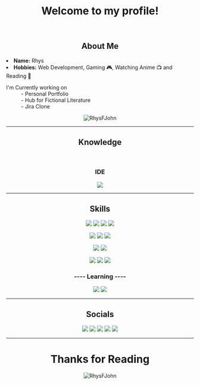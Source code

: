 <!DOCTYPE html>
<body>
  <h1 align="center"><b> Welcome to my profile!</b></h1>
  <br>
  <div align="left">
    <h2 align="center">About Me</h2>
    <li><b>Name:</b> Rhys</li>
    <li><b>Hobbies:</b> Web Development, Gaming 🎮, Watching Anime 📺 and Reading 📖</li> 
  </div>
  <div>
    <div align="left">
      <dl>
      <dt>I'm Currently working on</dt>
        <dd>- Personal Portfolio</dd>
        <dd>- Hub for Fictional Literature</dd>
        <dd>- Jira Clone</dd>
      </dl>
    </div>
  </div>
  <div align="center">
    <img style="max-width: 44%;" src="https://github-readme-stats.vercel.app/api/top-langs?username=RhysFJohn&show_icons=true&locale=en&layout=compact&theme=onedark" alt="RhysFJohn" />
  </div>
  <hr>
  <div>
    <h2 align="center">Knowledge</h2>
  </div>
  <br>
  
  <div>
    <h3 align="center">IDE</h3>
    <p align="center"><img src="https://img.shields.io/badge/Visual%20Studio%20Code-0078d7.svg?style=for-the-badge&logo=visual-studio-code&logoColor=white"></p>
    <hr>
    <h2 align="center">Skills</h2>
    <p align="center">
      <img src="https://img.shields.io/badge/html5-%23E34F26.svg?style=for-the-badge&logo=html5&logoColor=white"></img>
      <img src="https://img.shields.io/badge/css3-%231572B6.svg?style=for-the-badge&logo=css3&logoColor=white"></img>
      <img src="https://img.shields.io/badge/javascript-%23323330.svg?style=for-the-badge&logo=javascript&logoColor=%23F7DF1E"></img>
      <img src="https://img.shields.io/badge/Sass-CC6699?style=for-the-badge&logo=sass&logoColor=white"></img>
    </p>
    <p align="center">
      <img src="https://img.shields.io/badge/React-20232A?style=for-the-badge&logo=react&logoColor=61DAFB"></img>
      <img src="https://img.shields.io/badge/Bootstrap-563D7C?style=for-the-badge&logo=bootstrap&logoColor=white"></img>
      <img src="https://img.shields.io/badge/Heroku-430098?style=for-the-badge&logo=heroku&logoColor=white"></img>
    </p>
    <p align="center">
      <img src="https://img.shields.io/badge/Express.js-404D59?style=for-the-badge"/>
      <img src="https://img.shields.io/badge/Node.js-43853D?style=for-the-badge&logo=node.js&logoColor=white"/>
    </p>
    <p align="center">
      <img src="https://img.shields.io/badge/adobe%20photoshop-%2331A8FF.svg?style=for-the-badge&logo=adobe%20photoshop&logoColor=white" />
      <img src="https://img.shields.io/badge/git-%23F05033.svg?style=for-the-badge&logo=git&logoColor=white" />
      <img src="https://img.shields.io/badge/TailwindCSS-404D59?style=for-the-badge&logo=tailwindcss" />
    </p>
    <h3 align="center">---- Learning ----</h3>
    <p align='center'>
      <img src="https://img.shields.io/badge/Typescript-404D59?style=for-the-badge&logo=typescript" />
      <img src="https://img.shields.io/badge/NextJS-404D59?style=for-the-badge&logo=next.js" />
    </p>
    <hr>
    <h2 align="center">Socials</h2>
    <p align="center">
    <a href="https://www.instagram.com/rhysfj/"><img src="https://img.shields.io/badge/RhysFJ-%23E4405F.svg?style=for-the-badge&logo=Instagram&logoColor=white"/></a>
    <a href="https://www.twitch.tv/netherlyte"><img src="https://img.shields.io/badge/netherlyte-%239146FF.svg?style=for-the-badge&logo=Twitch&logoColor=white" /></a>
    <a href="https://www.youtube.com/@netherlyte"><img src="https://img.shields.io/badge/Netherlyte-FF0000.svg?style=for-the-badge&logo=youtube&logoColor=white" /></a>
    <a href="https://www.tiktok.com/@netherlyte"><img src="https://img.shields.io/badge/Netherlyte-FF0050.svg?style=for-the-badge&logo=tiktok&logoColor=white" /></a>
    <a href="https://www.x.com/R_FJohn">
      <img src="https://img.shields.io/badge/RhysFJohn-000000.svg?style=for-the-badge&logo=X&logoColor=white" />
    </a>
    </p>
    <hr>
  </div>
  <div>
    <h1 align="center">Thanks for Reading</h1>
  </div>
  <p align="center"><img src="https://komarev.com/ghpvc/?username=RhysFJohn&label=Profile%20Views&color=0e75b6&style=for-the-badge" alt="RhysFJohn" /></p>
</body>

